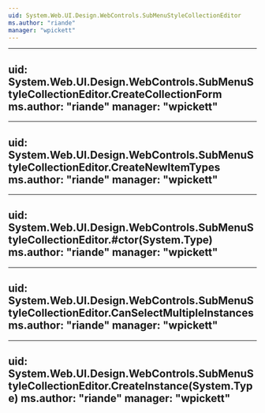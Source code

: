 ```yaml
---
uid: System.Web.UI.Design.WebControls.SubMenuStyleCollectionEditor
ms.author: "riande"
manager: "wpickett"
---
```


---
uid: System.Web.UI.Design.WebControls.SubMenuStyleCollectionEditor.CreateCollectionForm
ms.author: "riande"
manager: "wpickett"
---

---
uid: System.Web.UI.Design.WebControls.SubMenuStyleCollectionEditor.CreateNewItemTypes
ms.author: "riande"
manager: "wpickett"
---

---
uid: System.Web.UI.Design.WebControls.SubMenuStyleCollectionEditor.#ctor(System.Type)
ms.author: "riande"
manager: "wpickett"
---

---
uid: System.Web.UI.Design.WebControls.SubMenuStyleCollectionEditor.CanSelectMultipleInstances
ms.author: "riande"
manager: "wpickett"
---

---
uid: System.Web.UI.Design.WebControls.SubMenuStyleCollectionEditor.CreateInstance(System.Type)
ms.author: "riande"
manager: "wpickett"
---
